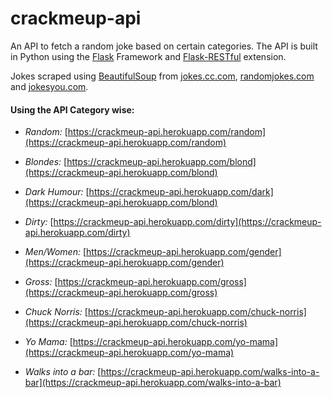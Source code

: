 # crackmeup-api
An API to fetch a random joke based on certain categories. The API is built in Python using the [Flask](http://flask.pocoo.org/) Framework and [Flask-RESTful](http://flask-restful-cn.readthedocs.io/en/0.3.5/index.html) extension.

Jokes scraped using [BeautifulSoup](https://www.crummy.com/software/BeautifulSoup/) from [jokes.cc.com](http://jokes.cc.com), [randomjokes.com](http://randomjokes.com) and [jokesyou.com](http://jokesyou.com). 


#### Using the API Category wise: 

  * *Random:* [https://crackmeup-api.herokuapp.com/random](https://crackmeup-api.herokuapp.com/random)

  * *Blondes:* [https://crackmeup-api.herokuapp.com/blond](https://crackmeup-api.herokuapp.com/blond)

  * *Dark Humour:* [https://crackmeup-api.herokuapp.com/dark](https://crackmeup-api.herokuapp.com/blond)

  * *Dirty:* [https://crackmeup-api.herokuapp.com/dirty](https://crackmeup-api.herokuapp.com/dirty)

  * *Men/Women:* [https://crackmeup-api.herokuapp.com/gender](https://crackmeup-api.herokuapp.com/gender)

  * *Gross:* [https://crackmeup-api.herokuapp.com/gross](https://crackmeup-api.herokuapp.com/gross)

  * *Chuck Norris:* [https://crackmeup-api.herokuapp.com/chuck-norris](https://crackmeup-api.herokuapp.com/chuck-norris)
  
  * *Yo Mama:* [https://crackmeup-api.herokuapp.com/yo-mama](https://crackmeup-api.herokuapp.com/yo-mama)

  * *Walks into a bar:* [https://crackmeup-api.herokuapp.com/walks-into-a-bar](https://crackmeup-api.herokuapp.com/walks-into-a-bar)
